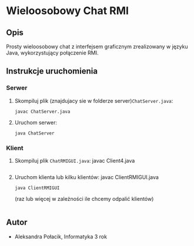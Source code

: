 # Wieloosobowy Chat RMI 

## Opis
Prosty wieloosobowy chat z interfejsem graficznym zrealizowany w języku Java, wykorzystujący połączenie RMI.

## Instrukcje uruchomienia

### Serwer
1. Skompiluj plik (znajdujacy sie w folderze server)`ChatServer.java`:
    ```
    javac ChatServer.java
    ```

2. Uruchom serwer:
    ```
    java ChatServer
    ```

### Klient
1. Skompiluj plik `ChatRMIGUI.java`:
    javac Client4.java
    ```

2. Uruchom klienta lub kilku klientów:
    javac ClientRMIGUI.java
    ```
    java ClientRMIGUI 
    ```
    (raz lub więcej w zależności ile chcemy odpalić klientów)
    ```

## Autor
- Aleksandra Połacik, Informatyka 3 rok